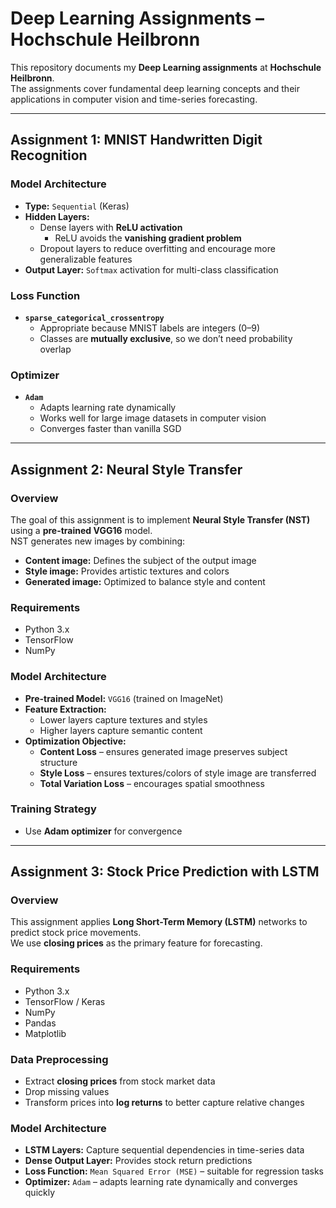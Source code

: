 # Deep Learning Assignments – Hochschule Heilbronn

This repository documents my **Deep Learning assignments** at **Hochschule Heilbronn**.  
The assignments cover fundamental deep learning concepts and their applications in computer vision and time-series forecasting.  

---

##  Assignment 1: MNIST Handwritten Digit Recognition

### Model Architecture
- **Type:** `Sequential` (Keras)  
- **Hidden Layers:**  
  - Dense layers with **ReLU activation**  
    - ReLU avoids the **vanishing gradient problem**  
  - Dropout layers to reduce overfitting and encourage more generalizable features  
- **Output Layer:** `Softmax` activation for multi-class classification  

### Loss Function
- **`sparse_categorical_crossentropy`**  
  - Appropriate because MNIST labels are integers (0–9)  
  - Classes are **mutually exclusive**, so we don’t need probability overlap  

### Optimizer
- **`Adam`**  
  - Adapts learning rate dynamically  
  - Works well for large image datasets in computer vision  
  - Converges faster than vanilla SGD  

---

##  Assignment 2: Neural Style Transfer

### Overview
The goal of this assignment is to implement **Neural Style Transfer (NST)** using a **pre-trained VGG16** model.  
NST generates new images by combining:
- **Content image:** Defines the subject of the output image  
- **Style image:** Provides artistic textures and colors  
- **Generated image:** Optimized to balance style and content  

### Requirements
- Python 3.x  
- TensorFlow  
- NumPy  

### Model Architecture
- **Pre-trained Model:** `VGG16` (trained on ImageNet)  
- **Feature Extraction:**  
  - Lower layers capture textures and styles  
  - Higher layers capture semantic content  
- **Optimization Objective:**  
  - **Content Loss** – ensures generated image preserves subject structure  
  - **Style Loss** – ensures textures/colors of style image are transferred  
  - **Total Variation Loss** – encourages spatial smoothness  

### Training Strategy
- Use **Adam optimizer**  for convergence  

---

##  Assignment 3: Stock Price Prediction with LSTM

### Overview
This assignment applies **Long Short-Term Memory (LSTM)** networks to predict stock price movements.  
We use **closing prices** as the primary feature for forecasting.

### Requirements
- Python 3.x  
- TensorFlow / Keras  
- NumPy  
- Pandas  
- Matplotlib

### Data Preprocessing
- Extract **closing prices** from stock market data  
- Drop missing values  
- Transform prices into **log returns** to better capture relative changes  

### Model Architecture
- **LSTM Layers:** Capture sequential dependencies in time-series data  
- **Dense Output Layer:** Provides stock return predictions  
- **Loss Function:** `Mean Squared Error (MSE)` – suitable for regression tasks  
- **Optimizer:** `Adam` – adapts learning rate dynamically and converges quickly   